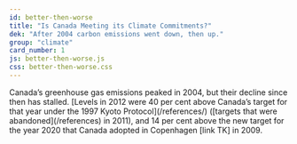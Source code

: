 ```yaml
---
id: better-then-worse
title: "Is Canada Meeting its Climate Commitments?"
dek: "After 2004 carbon emissions went down, then up."
group: "climate"
card_number: 1
js: better-then-worse.js
css: better-then-worse.css
---
```

<div id="better-then-worse-datavis"></div>
Canada’s greenhouse gas emissions peaked in 2004, but their decline since then has stalled. [Levels in 2012 were 40 per cent above Canada’s target for that year under the 1997 Kyoto Protocol](/references/) ([targets that were abandoned](/references) in 2011), and 14 per cent above the new target for the year 2020 that Canada adopted in Copenhagen [link TK] in 2009. 

